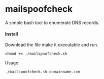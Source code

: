# mailspoofcheck
A simple bash tool to enumerate DNS records.

<h4>Install</h4>
Download the file make it executable and run.

    chmod +x ./mailspoofcheck.sh
Usage:

    ./mailspoofcheck.sh domainname.com
